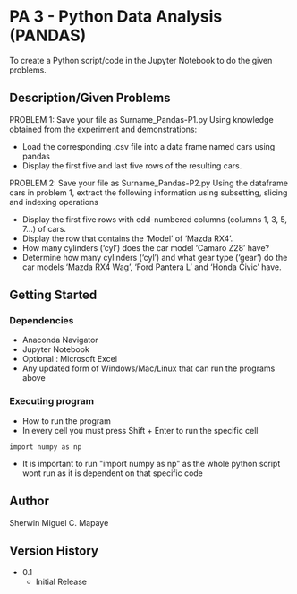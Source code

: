 # PA 3 - Python Data Analysis (PANDAS)

To create a Python script/code in the Jupyter Notebook to do the given problems.

## Description/Given Problems

PROBLEM 1: Save your file as Surname_Pandas-P1.py
Using knowledge obtained from the experiment and demonstrations:
   - Load the corresponding .csv file into a data frame named cars using pandas
   - Display the first five and last five rows of the resulting cars.

PROBLEM 2: Save your file as Surname_Pandas-P2.py
Using the dataframe cars in problem 1, extract the following information using subsetting, slicing and indexing operations
   - Display the first five rows with odd-numbered columns (columns 1, 3, 5, 7…) of cars.
   - Display the row that contains the ‘Model’ of ‘Mazda RX4’.
   - How many cylinders (‘cyl’) does the car model ‘Camaro Z28’ have?
   - Determine how many cylinders (‘cyl’) and what gear type (‘gear’) do the car models ‘Mazda RX4 Wag’, ‘Ford Pantera L’ and ‘Honda Civic’ have.

## Getting Started

### Dependencies

* Anaconda Navigator
* Jupyter Notebook
* Optional : Microsoft Excel
* Any updated form of Windows/Mac/Linux that can run the programs above

### Executing program

* How to run the program
* In every cell you must press Shift + Enter to run the specific cell
```
import numpy as np
```
* It is important to run "import numpy as np" as the whole python script wont run as it is dependent on that specific code

## Author

Sherwin Miguel C. Mapaye

## Version History
* 0.1
    * Initial Release
